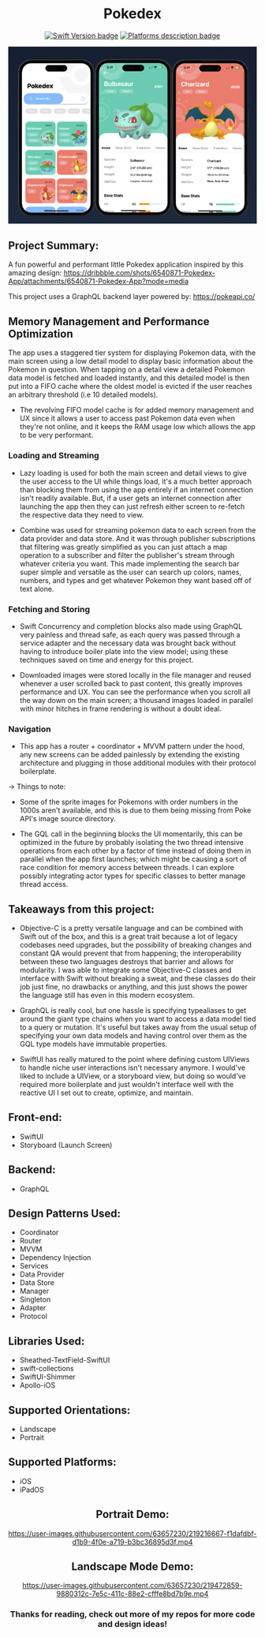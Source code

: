 <div align="center">
 
# Pokedex

[![Swift Version badge](https://img.shields.io/badge/Swift-5.7.1-orange.svg)](https://shields.io/)
[![Platforms description badge](https://img.shields.io/badge/Platform-iOS-blue.svg)](https://shields.io/)

<div align="center">

<img src="https://github.com/jcook03266/Pokedex/blob/main/Resource/pokedexHero.png" width = "800">

</div>

<div align="left">
 
## Project Summary:

A fun powerful and performant little Pokedex application inspired by this amazing design:
https://dribbble.com/shots/6540871-Pokedex-App/attachments/6540871-Pokedex-App?mode=media

This project uses a GraphQL backend layer powered by:
https://pokeapi.co/
 
## Memory Management and Performance Optimization
The app uses a staggered tier system for displaying Pokemon data, with the main screen using a low detail model to display basic information about the Pokemon in question. When tapping on a detail view a detailed Pokemon data model is fetched and loaded instantly, and this detailed model is then put into a FIFO cache where the oldest model is evicted if the user reaches an arbitrary threshold (i.e 10 detailed models).
 
* The revolving FIFO model cache is for added memory management and UX since it allows a user to access past Pokemon data even when they're not online, and it keeps the RAM usage low which allows the app to be very performant.
 
### Loading and Streaming
* Lazy loading is used for both the main screen and detail views to give the user access to the UI while things load, it's a much better approach than blocking them from using the app entirely if an internet connection isn't readily available. But, if a user gets an internet connection after launching the app then they can just refresh either screen to re-fetch the respective data they need to view.
 
* Combine was used for streaming pokemon data to each screen from the data provider and data store. And it was through publisher subscriptions that filtering was greatly simplified as you can just attach a map operation to a subscriber and filter the publisher's stream through whatever criteria you want. This made implementing the search bar super simple and versatile as the user can search up colors, names, numbers, and types and get whatever Pokemon they want based off of text alone.
 
### Fetching and Storing
* Swift Concurrency and completion blocks also made using GraphQL very painless and thread safe, as each query was passed through a service adapter and the necessary data was brought back without having to introduce boiler plate into the view model; using these techniques saved on time and energy for this project.
 
* Downloaded images were stored locally in the file manager and reused whenever a user scrolled back to past content, this greatly improves performance and UX. You can see the performance when you scroll all the way down on the main screen; a thousand images loaded in parallel with minor hitches in frame rendering is without a doubt ideal.
 
### Navigation
* This app has a router + coordinator + MVVM pattern under the hood, any new screens can be added painlessly by extending the existing architecture and plugging in those additional modules with their protocol boilerplate. 
 
-> Things to note:
* Some of the sprite images for Pokemons with order numbers in the 1000s aren't available, and this is due to them being missing from Poke API's image source directory.
 
* The GQL call in the beginning blocks the UI momentarily, this can be optimized in the future by probably isolating the two thread intensive operations from each other by a factor of time instead of doing them in parallel when the app first launches; which might be causing a sort of race condition for memory access between threads. I can explore possibly integrating actor types for specific classes to better manage thread access.
 
## Takeaways from this project:
- Objective-C is a pretty versatile language and can be combined with Swift out of the box, and this is a great trait because a lot of legacy codebases need upgrades, but the possibility of breaking changes and constant QA would prevent that from happening; the interoperability between these two languages destroys that barrier and allows for modularity. I was able to integrate some Objective-C classes and interface with Swift without breaking a sweat, and these classes do their job just fine, no drawbacks or anything, and this just shows the power the language still has even in this modern ecosystem.
 
- GraphQL is really cool, but one hassle is specifying typealiases to get around the giant type chains when you want to access a data model tied to a query or mutation. It's useful but takes away from the usual setup of specifying your own data models and having control over them as the GQL type models have immutable properties.
 
- SwiftUI has really matured to the point where defining custom UIViews to handle niche user interactions isn't necessary anymore. I would've liked to include a UIView, or a storyboard view, but doing so would've required more boilerplate and just wouldn't interface well with the reactive UI I set out to create, optimize, and maintain. 
 
## Front-end:
* SwiftUI
* Storyboard (Launch Screen)
 
## Backend:
* GraphQL

## Design Patterns Used:
* Coordinator
* Router
* MVVM
* Dependency Injection
* Services
* Data Provider
* Data Store
* Manager
* Singleton
* Adapter
* Protocol

## Libraries Used:
* Sheathed-TextField-SwiftUI
* swift-collections
* SwiftUI-Shimmer
* Apollo-iOS

## Supported Orientations:
* Landscape
* Portrait

## Supported Platforms:
* iOS
* iPadOS

</div>

<div align="center">

## Portrait Demo:

https://user-images.githubusercontent.com/63657230/219216667-f1dafdbf-d1b9-4f0e-a719-b3bc36895d3f.mp4

## Landscape Mode Demo:

https://user-images.githubusercontent.com/63657230/219472859-9880312c-7e5c-411c-88e2-cfffe8bd7b9e.mp4


 
### Thanks for reading, check out more of my repos for more code and design ideas!
</div>
